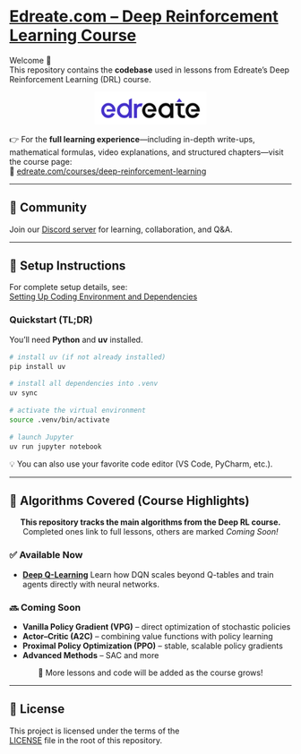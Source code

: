 # [**Edreate.com – Deep Reinforcement Learning Course**](https://edreate.com/courses/deep-reinforcement-learning/)

Welcome 👋  
This repository contains the **codebase** used in lessons from Edreate’s Deep Reinforcement Learning (DRL) course.

<p align="center">
  <a href="https://edreate.com/courses/deep-reinforcement-learning/">
    <img src="https://raw.githubusercontent.com/edreate/Brand-Identity-Media/main/Logo/RGB/Logo/SVG/EdReate_Logo.svg" alt="EdReate Logo" width="200"/>
  </a>
</p>

👉 For the **full learning experience**—including in-depth write-ups, mathematical formulas, video explanations, and structured chapters—visit the course page:  
🔗 [edreate.com/courses/deep-reinforcement-learning](https://edreate.com/courses/deep-reinforcement-learning/)

---

## 🤝 Community

Join our [Discord server](https://discord.gg/KUstJ2jf) for learning, collaboration, and Q&A.

---

## 🚀 Setup Instructions

For complete setup details, see:  
[Setting Up Coding Environment and Dependencies](https://edreate.com/courses/deep-reinforcement-learning/setting-up-for-rl-course/setting-up-coding-environment-and-dependencies/)

### Quickstart (TL;DR)
You’ll need **Python** and **uv** installed.

```bash
# install uv (if not already installed)
pip install uv
```
```bash
# install all dependencies into .venv
uv sync
```

```bash
# activate the virtual environment
source .venv/bin/activate
```

```bash
# launch Jupyter
uv run jupyter notebook
```

💡 You can also use your favorite code editor (VS Code, PyCharm, etc.).

---

## 🌟 Algorithms Covered (Course Highlights)

<p align="center">
  <b>This repository tracks the main algorithms from the Deep RL course.</b><br/>
  Completed ones link to full lessons, others are marked <i>Coming Soon!</i>
</p>

### ✅ Available Now
- [**Deep Q-Learning**]([https://edreate.com/courses/deep-reinforcement-learning/deep-q-learning/deep-q-learning-scaling-beyond-q-tables/](https://github.com/edreate/Deep_Reinforcement_Learning/blob/main/01_deep_q_learning.ipynb))  
  Learn how DQN scales beyond Q-tables and train agents directly with neural networks.

### 🔜 Coming Soon
- **Vanilla Policy Gradient (VPG)** – direct optimization of stochastic policies  
- **Actor–Critic (A2C)** – combining value functions with policy learning  
- **Proximal Policy Optimization (PPO)** – stable, scalable policy gradients  
- **Advanced Methods** – SAC and more

<p align="center">
  🚧 More lessons and code will be added as the course grows!
</p>
    
---

## 📄 License

This project is licensed under the terms of the  
[LICENSE](./LICENSE) file in the root of this repository.
